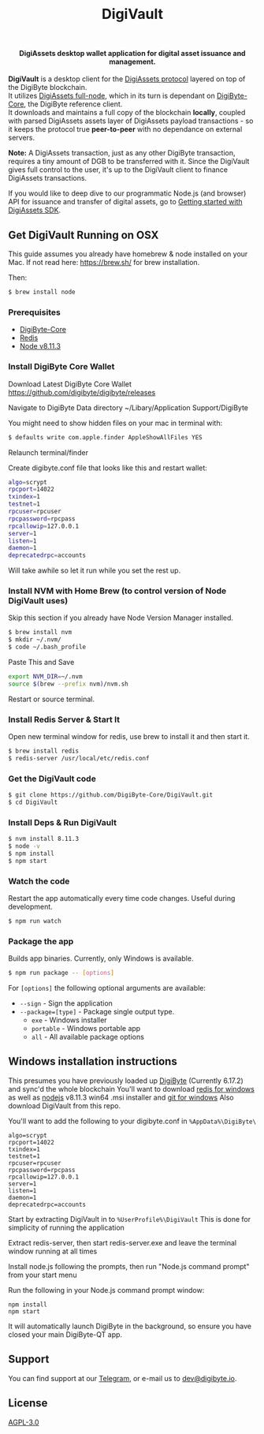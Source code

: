 <h1 align="center">
  <br>
  <br>
  DigiVault
  <br>
  <br>
</h1>

<h4 align="center">DigiAssets desktop wallet application for digital asset issuance and management.</h4>

**DigiVault** is a desktop client for the [DigiAssets protocol](https://github.com/DigiByte-Core/DigiAssets-Protocol-Specification) layered on top of the DigiByte blockchain.<br>
It utilizes [DigiAssets full-node](https://github.com/DigiByte-Core/Full-Node), which in its turn is dependant on [DigiByte-Core](https://github.com/DigiByte-Core/DigiVault/blob/master/README.md), the DigiByte reference client.<br>
It downloads and maintains a full copy of the blockchain **locally**, coupled with parsed DigiAssets assets layer of DigiAssets payload transactions - so it keeps the protocol true **peer-to-peer** with no dependance on external servers.

**Note:** A DigiAssets transaction, just as any other DigiByte transaction, requires a tiny amount of DGB to be transferred with it. Since the DigiVault gives full control to the user, it's up to the DigiVault client to finance DigiAssets transactions.

If you would like to deep dive to our programmatic Node.js (and browser) API for issuance and transfer of digital assets, go to [Getting started with DigiAssets SDK](https://github.com/DigiByte-Core/DigiAssets-docs/blob/master/getting_started.md).

## Get DigiVault Running on OSX
This guide assumes you already have homebrew & node installed on your Mac. If not read here: https://brew.sh/ for brew installation.

Then:
```sh
$ brew install node
```

### Prerequisites

* [DigiByte-Core](https://www.digibyte.io/digibyte-wallet-downloads)
* [Redis](https://redis.io/)<br> 
* [Node v8.11.3](https://nodejs.org/en/)<br>

### Install DigiByte Core Wallet
Download Latest DigiByte Core Wallet
https://github.com/digibyte/digibyte/releases

Navigate to DigiByte Data directory ~/Libary/Application Support/DigiByte

You might need to show hidden files on your mac in terminal with: 
```sh
$ defaults write com.apple.finder AppleShowAllFiles YES
```
Relaunch terminal/finder

Create digibyte.conf file that looks like this and restart wallet: 
```sh
algo=scrypt
rpcport=14022
txindex=1
testnet=1
rpcuser=rpcuser
rpcpassword=rpcpass
rpcallowip=127.0.0.1
server=1
listen=1
daemon=1
deprecatedrpc=accounts
```
Will take awhile so let it run while you set the rest up.

### Install NVM with Home Brew (to control version of Node DigiVault uses)
Skip this section if you already have Node Version Manager installed.
```sh
$ brew install nvm
$ mkdir ~/.nvm/
$ code ~/.bash_profile
```
Paste This and Save
```sh
export NVM_DIR=~/.nvm
source $(brew --prefix nvm)/nvm.sh
```
Restart or source terminal.

### Install Redis Server & Start It
Open new terminal window for redis, use brew to install it and then start it.
```sh
$ brew install redis
$ redis-server /usr/local/etc/redis.conf
```
### Get the DigiVault code

```sh
$ git clone https://github.com/DigiByte-Core/DigiVault.git
$ cd DigiVault
```

### Install Deps & Run DigiVault

```sh
$ nvm install 8.11.3
$ node -v
$ npm install
$ npm start
```

### Watch the code

Restart the app automatically every time code changes. Useful during development.

```sh
$ npm run watch
```

### Package the app

Builds app binaries. Currently, only Windows is available.

```sh
$ npm run package -- [options]
```

For `[options]` the following optional arguments are available:

- `--sign` - Sign the application
- `--package=[type]` - Package single output type.
  - `exe` - Windows installer
  - `portable` - Windows portable app
  - `all` - All available package options


## Windows installation instructions

This presumes you have previously loaded up [DigiByte](https://github.com/digibyte/digibyte/releases) (Currently 6.17.2) and sync'd the whole blockchain
You'll want to download [redis for windows](https://github.com/dmajkic/redis/downloads) as well as [nodejs](https://nodejs.org/dist/v8.11.3/) v8.11.3 win64 .msi installer and [git for windows](https://git-scm.com/download/win)
Also download DigiVault from this repo.

You'll want to add the following to your digibyte.conf in `%AppData%\DigiByte\`
```
algo=scrypt
rpcport=14022
txindex=1
testnet=1
rpcuser=rpcuser
rpcpassword=rpcpass
rpcallowip=127.0.0.1
server=1
listen=1
daemon=1
deprecatedrpc=accounts
```

Start by extracting DigiVault in to `%UserProfile%\DigiVault`
This is done for simplicity of running the application

Extract redis-server, then start redis-server.exe and leave the terminal window running at all times

Install node.js following the prompts, then run "Node.js command prompt" from your start menu

Run the following in your Node.js command prompt window:
```
npm install
npm start
```
It will automatically launch DigiByte in the background, so ensure you have closed your main DigiByte-QT app.


## Support

You can find support at our [Telegram](https://t.me/DigiByteDevelopers), or e-mail us to dev@digibyte.io.

## License

[AGPL-3.0](https://www.gnu.org/licenses/agpl-3.0.en.html)



